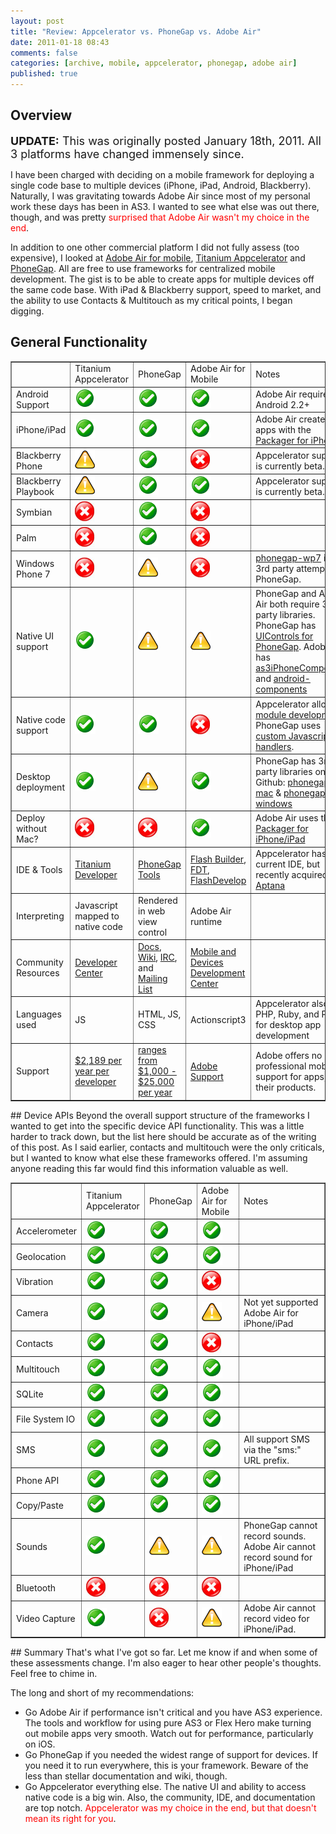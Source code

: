 ```yaml
---
layout: post
title: "Review: Appcelerator vs. PhoneGap vs. Adobe Air"
date: 2011-01-18 08:43
comments: false
categories: [archive, mobile, appcelerator, phonegap, adobe air]
published: true
---
```


## Overview

<span style="font-size:18px;"><strong>UPDATE:</strong> This was originally posted January 18th, 2011. All 3 platforms have changed immensely since. </span>

I have been charged with deciding on a mobile framework for deploying a single code base to multiple devices (iPhone, iPad, Android, Blackberry).  Naturally, I was gravitating towards Adobe Air since most of my personal work these days has been in AS3.  I wanted to see what else was out there, though, and was pretty <span style="color: #ff0000;">surprised that Adobe Air wasn't my choice in the end</span>.

In addition to one other commercial platform I did not fully assess (too expensive), I looked at <a href="http://www.adobe.com/devnet/devices.html" target="_blank">Adobe Air for mobile</a>, <a href="http://www.appcelerator.com/" target="_blank">Titanium Appcelerator</a> and <a href="http://www.phonegap.com/" target="_blank">PhoneGap</a>.  All are free to use frameworks for centralized mobile development.  The gist is to be able to create apps for multiple devices off the same code base.  With iPad &amp; Blackberry support, speed to market, and the ability to use Contacts &amp; Multitouch as my critical points, I began digging.
## General Functionality
<table class="compareTable" border="1" cellspacing="0" cellpadding="0">
<tbody>
<tr class="topHeader odd">
<td width="20%"></td>
<td width="15%">Titanium Appcelerator</td>
<td width="15%">PhoneGap</td>
<td width="15%">Adobe Air for Mobile</td>
<td width="35%">Notes</td>
</tr>
<tr>
<td class="leftHeader">Android Support</td>
<td><img src="/images/yes.gif" alt="" /></td>
<td><img src="/images/yes.gif" alt="" /></td>
<td><img src="/images/yes.gif" alt="" /></td>
<td class="notes">Adobe Air requires Android 2.2+</td>
</tr>
<tr class="odd">
<td class="leftHeader">iPhone/iPad</td>
<td><img src="/images/yes.gif" alt="" /></td>
<td><img src="/images/yes.gif" alt="" /></td>
<td><img src="/images/yes.gif" alt="" /></td>
<td class="notes">Adobe Air creates iOS apps with the <a href="http://labs.adobe.com/technologies/packagerforiphone/">Packager for iPhone</a></td>
</tr>
<tr>
<td class="leftHeader">Blackberry Phone</td>
<td><img src="/images/warn.jpg" alt="" /></td>
<td><img src="/images/yes.gif" alt="" /></td>
<td><img src="/images/no.jpg" alt="" /></td>
<td class="notes">Appcelerator support is currently beta.</td>
</tr>
<tr class="odd">
<td class="leftHeader">Blackberry Playbook</td>
<td><img src="/images/warn.jpg" alt="" /></td>
<td><img src="/images/yes.gif" alt="" /></td>
<td><img src="/images/yes.gif" alt="" /></td>
<td class="notes">Appcelerator support is currently beta.</td>
</tr>
<tr>
<td class="leftHeader">Symbian</td>
<td><img src="/images/no.jpg" alt="" /></td>
<td><img src="/images/yes.gif" alt="" /></td>
<td><img src="/images/no.jpg" alt="" /></td>
<td class="notes"></td>
</tr>
<tr class="odd">
<td class="leftHeader">Palm</td>
<td><img src="/images/no.jpg" alt="" /></td>
<td><img src="/images/yes.gif" alt="" /></td>
<td><img src="/images/no.jpg" alt="" /></td>
<td class="notes"></td>
</tr>
<tr>
<td class="leftHeader">Windows Phone 7</td>
<td><img src="/images/no.jpg" alt="" /></td>
<td><img src="/images/warn.jpg" alt="" /></td>
<td><img src="/images/no.jpg" alt="" /></td>
<td class="notes"><a href="https://github.com/mrlacey/phonegap-wp7" target="_blank">phonegap-wp7</a> is a 3rd party attempt for PhoneGap.</td>
</tr>
<tr class="odd">
<td class="leftHeader">Native UI support</td>
<td><img src="/images/yes.gif" alt="" /></td>
<td><img src="/images/warn.jpg" alt="" /></td>
<td><img src="/images/warn.jpg" alt="" /></td>
<td class="notes">PhoneGap and Adobe Air both require 3rd party libraries.  PhoneGap has <a href="http://nachbaur.com/blog/native-ui-controls-in-phonegap-coming-along-nicely" target="_blank">UIControls for PhoneGap</a>.  Adobe Air has <a href="http://code.google.com/p/as3iphonecomponents/" target="_blank">as3iPhoneComponents</a> and <a href="http://xperiments.es/blog/en/as3-android-flash-components/" target="_blank">android-components</a></td>
</tr>
<tr>
<td class="leftHeader">Native code support</td>
<td><img src="/images/yes.gif" alt="" /></td>
<td><img src="/images/yes.gif" alt="" /></td>
<td><img src="/images/no.jpg" alt="" /></td>
<td class="notes">Appcelerator allows <a href="http://developer.appcelerator.com/doc/mobile/guides" target="_blank">module development</a>. PhoneGap uses <a href="https://github.com/phonegap/phonegap-plugins" target="_blank">custom Javascript handlers</a>.</td>
</tr>
<tr class="odd">
<td class="leftHeader">Desktop deployment</td>
<td><img src="/images/yes.gif" alt="" /></td>
<td><img src="/images/warn.jpg" alt="" /></td>
<td><img src="/images/yes.gif" alt="" /></td>
<td class="notes">PhoneGap has 3rd party libraries on Github: <a href="https://github.com/phonegap/phonegap-mac" target="_blank">phonegap-mac</a> &amp; <a href="https://github.com/davejohnson/phonegap-windows" target="_blank">phonegap-windows</a></td>
</tr>
<tr>
<td class="leftHeader">Deploy without Mac?</td>
<td><img src="/images/no.jpg" alt="" /></td>
<td><img src="/images/no.jpg" alt="" /></td>
<td><img src="/images/yes.gif" alt="" /></td>
<td class="notes">Adobe Air uses the <a href="http://labs.adobe.com/technologies/packagerforiphone" target="_blank">Packager for iPhone/iPad</a></td>
</tr>
<tr class="odd">
<td class="leftHeader">IDE &amp; Tools</td>
<td><a href="http://developer.appcelerator.com/tools" target="_blank">Titanium Developer</a></td>
<td><a href="http://www.phonegap.com/tools" target="_blank">PhoneGap Tools</a></td>
<td><a href="http://labs.adobe.com/technologies/flashbuilder_burrito/" target="_blank">Flash Builder</a>, <a href="http://www.fdt.powerflasher.com/developer-tools/fdt/home/" target="_blank">FDT</a>, <a href="http://www.flashdevelop.org/wikidocs/index.php?title=Main_Page" target="_blank">FlashDevelop</a></td>
<td class="notes">Appcelerator has no current IDE, but recently acquired <a href="http://www.aptana.com/" target="_blank">Aptana</a></td>
</tr>
<tr>
<td class="leftHeader">Interpreting</td>
<td>Javascript mapped to native code</td>
<td>Rendered in web view control</td>
<td>Adobe Air runtime</td>
<td class="notes"></td>
</tr>
<tr class="odd">
<td class="leftHeader">Community Resources</td>
<td><a href="http://developer.appcelerator.com/" target="_blank">Developer Center</a></td>
<td><a href="http://docs.phonegap.com/" target="_blank">Docs</a>, <a href="http://wiki.phonegap.com/w/page/16494772/FrontPage" target="_blank">Wiki</a>, <a href="http://groups.google.com/group/phonegap/browse_thread/thread/314586c71c847073/65338b5ded637980?pli=1" target="_blank">IRC</a>, and <a href="http://groups.google.com/group/phonegap" target="_blank">Mailing List</a></td>
<td><a href="http://www.adobe.com/devnet/devices.html" target="_blank">Mobile and Devices Development Center</a></td>
<td class="notes"></td>
</tr>
<tr>
<td class="leftHeader">Languages used</td>
<td>JS</td>
<td>HTML, JS, CSS</td>
<td>Actionscript3</td>
<td class="notes">Appcelerator also uses PHP, Ruby, and Python for desktop app development</td>
</tr>
<tr class="odd">
<td class="leftHeader">Support</td>
<td><a href="http://www.appcelerator.com/products/plans-pricing/" target="_blank">$2,189 per year per developer</a></td>
<td><a href="http://www.nitobi.com/services/phonegap/" target="_blank">ranges from $1,000 - $25,000 per year</a></td>
<td><a href="http://www.adobe.com/support/" target="_blank">Adobe Support</a></td>
<td class="notes">Adobe offers no professional mobile support for apps, just their products.</td>
</tr>
</tbody>
</table>
## Device APIs
Beyond the overall support structure of the frameworks I wanted to get into the specific device API functionality.  This was a little harder to track down, but the list here should be accurate as of the writing of this post.  As I said earlier, contacts and multitouch were the only criticals, but I wanted to know what else these frameworks offered.  I'm assuming anyone reading this far would find this information valuable as well.
<table class="compareTable" border="1" cellspacing="0" cellpadding="0">
<tbody>
<tr class="topHeader odd">
<td class="leftHeader" width="20%"></td>
<td width="15%">Titanium Appcelerator</td>
<td width="15%">PhoneGap</td>
<td width="15%">Adobe Air for Mobile</td>
<td class="notes" width="35%">Notes</td>
</tr>
<tr>
<td class="leftHeader">Accelerometer</td>
<td><img src="/images/yes.gif" alt="" /></td>
<td><img src="/images/yes.gif" alt="" /></td>
<td><img src="/images/yes.gif" alt="" /></td>
<td class="notes"></td>
</tr>
<tr class="odd">
<td class="leftHeader">Geolocation</td>
<td><img src="/images/yes.gif" alt="" /></td>
<td><img src="/images/yes.gif" alt="" /></td>
<td><img src="/images/yes.gif" alt="" /></td>
<td class="notes"></td>
</tr>
<tr>
<td class="leftHeader">Vibration</td>
<td><img src="/images/yes.gif" alt="" /></td>
<td><img src="/images/yes.gif" alt="" /></td>
<td><img src="/images/no.jpg" alt="" /></td>
<td class="notes"></td>
</tr>
<tr class="odd">
<td class="leftHeader">Camera</td>
<td><img src="/images/yes.gif" alt="" /></td>
<td><img src="/images/yes.gif" alt="" /></td>
<td><img src="/images/warn.jpg" alt="" /></td>
<td class="notes">Not yet supported Adobe Air for iPhone/iPad</td>
</tr>
<tr>
<td class="leftHeader">Contacts</td>
<td><img src="/images/yes.gif" alt="" /></td>
<td><img src="/images/yes.gif" alt="" /></td>
<td><img src="/images/no.jpg" alt="" /></td>
<td class="notes"></td>
</tr>
<tr class="odd">
<td class="leftHeader">Multitouch</td>
<td><img src="/images/yes.gif" alt="" /></td>
<td><img src="/images/yes.gif" alt="" /></td>
<td><img src="/images/yes.gif" alt="" /></td>
<td class="notes"></td>
</tr>
<tr>
<td class="leftHeader">SQLite</td>
<td><img src="/images/yes.gif" alt="" /></td>
<td><img src="/images/yes.gif" alt="" /></td>
<td><img src="/images/yes.gif" alt="" /></td>
<td class="notes"></td>
</tr>
<tr class="odd">
<td class="leftHeader">File System IO</td>
<td><img src="/images/yes.gif" alt="" /></td>
<td><img src="/images/yes.gif" alt="" /></td>
<td><img src="/images/yes.gif" alt="" /></td>
<td class="notes"></td>
</tr>
<tr>
<td class="leftHeader">SMS</td>
<td><img src="/images/yes.gif" alt="" /></td>
<td><img src="/images/yes.gif" alt="" /></td>
<td><img src="/images/yes.gif" alt="" /></td>
<td class="notes">All support SMS via the "sms:" URL prefix.</td>
</tr>
<tr class="odd">
<td class="leftHeader">Phone API</td>
<td><img src="/images/yes.gif" alt="" /></td>
<td><img src="/images/yes.gif" alt="" /></td>
<td><img src="/images/yes.gif" alt="" /></td>
<td class="notes"></td>
</tr>
<tr>
<td class="leftHeader">Copy/Paste</td>
<td><img src="/images/yes.gif" alt="" /></td>
<td><img src="/images/yes.gif" alt="" /></td>
<td><img src="/images/yes.gif" alt="" /></td>
<td class="notes"></td>
</tr>
<tr class="odd">
<td class="leftHeader">Sounds</td>
<td><img src="/images/yes.gif" alt="" /></td>
<td><img src="/images/warn.jpg" alt="" /></td>
<td><img src="/images/warn.jpg" alt="" /></td>
<td class="notes">PhoneGap cannot record sounds. Adobe Air cannot record sound for iPhone/iPad</td>
</tr>
<tr>
<td class="leftHeader">Bluetooth</td>
<td><img src="/images/no.jpg" alt="" /></td>
<td><img src="/images/no.jpg" alt="" /></td>
<td><img src="/images/no.jpg" alt="" /></td>
<td class="notes"></td>
</tr>
<tr class="odd">
<td class="leftHeader">Video Capture</td>
<td><img src="/images/yes.gif" alt="" /></td>
<td><img src="/images/no.jpg" alt="" /></td>
<td><img src="/images/warn.jpg" alt="" /></td>
<td class="notes">Adobe Air cannot record video for iPhone/iPad.</td>
</tr>
</tbody>
</table>
## Summary
That's what I've got so far.  Let me know if and when some of these assessments change.  I'm also eager to hear other people's thoughts.  Feel free to chime in.

The long and short of my recommendations:
<ul>
	<li>Go Adobe Air if performance isn't critical and you have AS3 experience.  The tools and workflow for using pure AS3 or Flex Hero make turning out mobile apps very smooth.  Watch out for performance, particularly on iOS.</li>
	<li>Go PhoneGap if you needed the widest range of support for devices.  If you need it to run everywhere, this is your framework. Beware of the less than stellar documentation and wiki, though.</li>
	<li>Go Appcelerator everything else. The native UI and ability to access native code is a big win.  Also, the community, IDE, and documentation are top notch.  <span style="color: #ff0000;">Appcelerator was my choice in the end, but that doesn't mean its right for you</span>.</li>
</ul>
